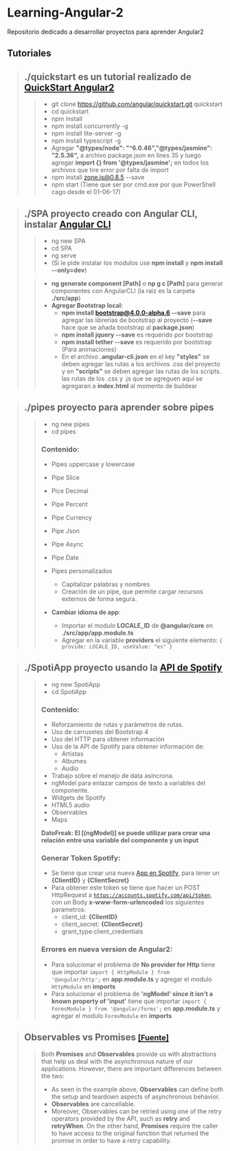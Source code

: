 # Learning-Angular-2
<p>Repositorio dedicado a desarrollar proyectos para aprender Angular2</p>

## Tutoriales

>## **./quickstart** es un tutorial realizado de [QuickStart Angular2](https://angular.io/docs/ts/latest/guide/setup.html)
>>+ git clone https://github.com/angular/quickstart.git quickstart
>>+ cd quickstart
>>+ npm install
>>+ npm install concurrently -g
>>+ npm install lite-server -g
>>+ npm install typescript -g
>>+ Agregar **"@types/node": "^6.0.46","@types/jasmine": "2.5.36",** a archivo package.json en lines 35 y luego agregar **import {} from '@types/jasmine';** en todos los archivos que tire error por falta de import
>>+ npm install zone.js@0.8.5 --save
>>+ npm start (Tiene que ser por cmd.exe por que PowerShell cago desde el 01-06-17)

>## **./SPA** proyecto creado con Angular CLI, instalar [Angular CLI](https://github.com/angular/angular-cli)
>>+ ng new SPA
>>+ cd SPA
>>+ ng serve
>>+ (Si le pide instalar los modulos use **npm install** y **npm install --only=dev**)
>
>>+ **ng generate component [Path]** o **np g c [Path]** para generar componentes con AngularCLI (la raiz es la carpeta **./src/app**)
>>+ **Agregar Bootstrap local:**
>>   - **npm install bootstrap@4.0.0-alpha.6 --save** para agregar las librerias de bootstrap al proyecto (**--save** hace que se añada bootstrap al **package.json**)
>>   - **npm install jquery --save** es requerido por bootstrap
>>   - **npm install tether --save** es requerido por bootstrap (Para animaciones)
>>   - En el archivo **.angular-cli.json** en el key **"styles"** se deben agregar las rutas a los archivos .css del proyecto y en **"scripts"** se deben agregar las rutas de los scripts. las rutas de los .css y .js que se agreguen aquí se agregaran a **index.html** al momento de buildear

>## **./pipes** proyecto para aprender sobre pipes
>>+ ng new pipes
>>+ cd pipes
>>
>>### Contenido:
>>+ Pipes uppercase y lowercase
>>+ Pipe Slice
>>+ Pice Decimal
>>+ Pipe Percent
>>+ Pipe Currency
>>+ Pipe Json
>>+ Pipe Async
>>+ Pipe Date
>>+ Pipes personalizados
>>    - Capitalizar palabras y nombres
>>    - Creación de un pipe, que permite cargar recursos externos de forma segura.
>>
>>+ **Cambiar idioma de app**:
>>    - Importar el modulo **LOCALE_ID** de **@angular/core** en **./src/app/app.module.ts**
>>    - Agregar en la variable **providers** el siguiente elemento: <code>{ provide: LOCALE_ID, useValue: "es" }</code>

>## **./SpotiApp** proyecto usando la [API de Spotify](https://developer.spotify.com/web-api/console/)
>>+ ng new SpotiApp
>>+ cd SpotiApp
>>
>>### Contenido:
>>+ Reforzamiento de rutas y parámetros de rutas.
>>+ Uso de carruseles del Bootstrap 4
>>+ Uso del HTTP para obtener información
>>+ Uso de la API de Spotify para obtener información de:
>>    - Artistas
>>    - Albumes
>>    - Audio
>>+ Trabajo sobre el manejo de data asíncrona.
>>+ ngModel para enlazar campos de texto a variables del componente.
>>+ Widgets de Spotify
>>+ HTML5 audio
>>+ Observables
>>+ Maps
>>
>> **DatoFreak: El [(ngModel)] se puede utilizar para crear una relación entre una variable del componente y un input**
>>
>>### Generar Token Spotify:
>>+ Se tiene que crear una nueva [App en Spotify](https://developer.spotify.com/my-applications/#!/applications), para tener un **{ClientID}** y **{ClientSecret}**
>>+ Para obtener este token se tiene que hacer un POST HttpRequest a <code>https://accounts.spotify.com/api/token</code>, con un Body **x-www-form-urlencoded** los siguientes parametros:
>>    - client_id: **{ClientID}**
>>    - client_secret: **{ClientSecret}**
>>    - grant_type:client_credentials
>>
>>### Errores en nueva version de Angular2:
>>+ Para solucionar el problema de **No provider for Http** tiene que importar <code>import { HttpModule } from '@angular/http';</code> en **app.module.ts** y agregar el modulo <code>HttpModule</code> en **imports**
>>+ Para solucionar el problema de **'ngModel' since it isn't a known property of 'input'** tiene que importar <code>import { FormsModule } from '@angular/forms';</code> en **app.module.ts** y agregar el modulo <code>FormsModule</code> en **imports**
>>

>## Observables vs Promises [<small>[Fuente]</small>](https://angular-2-training-book.rangle.io/handout/observables/observables_vs_promises.html)
>> Both **Promises** and **Observables** provide us with abstractions that help us deal with the asynchronous nature of our applications. However, there are important differences between the two:
>>+ As seen in the example above, **Observables** can define both the setup and teardown aspects of asynchronous behavior.
>>+ **Observables** are cancellable.
>>+ Moreover, Observables can be retried using one of the retry operators provided by the API, such as **retry** and **retryWhen**. On the other hand, **Promises** require the caller to have access to the original function that returned the promise in order to have a retry capability.
